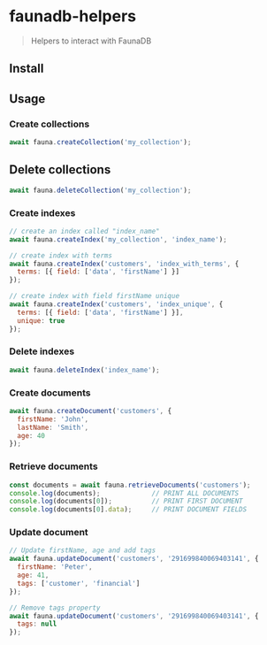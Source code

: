 # faunadb-helpers
> Helpers to interact with FaunaDB


## Install


## Usage

### Create collections
```js
await fauna.createCollection('my_collection');
```

## Delete collections
```js
await fauna.deleteCollection('my_collection');
```

### Create indexes
```js
// create an index called "index_name"
await fauna.createIndex('my_collection', 'index_name');

// create index with terms
await fauna.createIndex('customers', 'index_with_terms', {
  terms: [{ field: ['data', 'firstName'] }]
});

// create index with field firstName unique
await fauna.createIndex('customers', 'index_unique', {
  terms: [{ field: ['data', 'firstName'] }],
  unique: true
});
```

### Delete indexes
```js
await fauna.deleteIndex('index_name');
```

### Create documents
```js
await fauna.createDocument('customers', {
  firstName: 'John',
  lastName: 'Smith',
  age: 40
});
```

### Retrieve documents
```js
const documents = await fauna.retrieveDocuments('customers');
console.log(documents);             // PRINT ALL DOCUMENTS
console.log(documents[0]);          // PRINT FIRST DOCUMENT
console.log(documents[0].data);     // PRINT DOCUMENT FIELDS
```

### Update document
```js
// Update firstName, age and add tags
await fauna.updateDocument('customers', '291699840069403141', {
  firstName: 'Peter',
  age: 41,
  tags: ['customer', 'financial']
});

// Remove tags property
await fauna.updateDocument('customers', '291699840069403141', {
  tags: null
});
```
